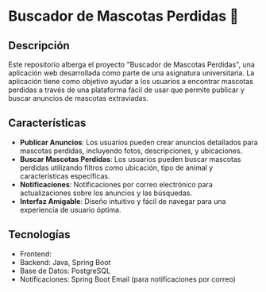 # Buscador de Mascotas Perdidas 🐾

## Descripción
Este repositorio alberga el proyecto "Buscador de Mascotas Perdidas", una aplicación web desarrollada como parte de una asignatura universitaria. La aplicación tiene como objetivo ayudar a los usuarios a encontrar mascotas perdidas a través de una plataforma fácil de usar que permite publicar y buscar anuncios de mascotas extraviadas.

## Características
 - **Publicar Anuncios**: Los usuarios pueden crear anuncios detallados para mascotas perdidas, incluyendo fotos, descripciones, y ubicaciones.
 - **Buscar Mascotas Perdidas**: Los usuarios pueden buscar mascotas perdidas utilizando filtros como ubicación, tipo de animal y características específicas.
 - **Notificaciones**: Notificaciones por correo electrónico para actualizaciones sobre los anuncios y las búsquedas.
 - **Interfaz Amigable**: Diseño intuitivo y fácil de navegar para una experiencia de usuario óptima.

## Tecnologías
 - Frontend: 
 - Backend: Java, Spring Boot 
 - Base de Datos: PostgreSQL
 - Notificaciones: Spring Boot Email (para notificaciones por correo)
